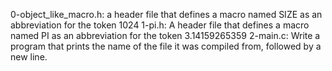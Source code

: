 0-object_like_macro.h: a header file that defines a macro named SIZE as an abbreviation for the token 1024
1-pi.h: A header file that defines a macro named PI as an abbreviation for the token 3.14159265359
2-main.c: Write a program that prints the name of the file it was compiled from, followed by a new line.
